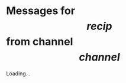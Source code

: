 # Messages for $$recip$$ from channel $$channel$$

<div id=loading>Loading...</div>
<ul id=messages></ul>

<style>
li {line-height: 2.25;}
.date {
	padding-right: 0.25em;
}
.confirmdelete {
	min-width: 1.75em; height: 1.75em;
	padding: 0;
	margin-right: 0.25em;
}
.confirmdelete:hover {background: #f33;}
.confirmdelete.pending {margin-left: 2em;} /* Jump the button away to avoid double-click */
</style>
